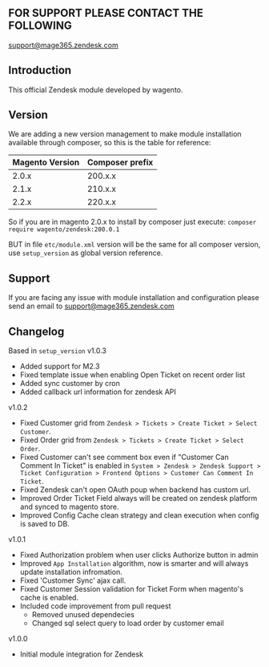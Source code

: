 ## FOR SUPPORT PLEASE CONTACT THE FOLLOWING
support@mage365.zendesk.com

## Introduction
This official Zendesk module developed by wagento.

## Version
We are adding a new version management to make module installation available through composer, so this is the table for reference: 

Magento Version | Composer prefix 
----            | ---- 
2.0.x           | 200.x.x 
2.1.x           | 210.x.x
2.2.x           | 220.x.x

So if you are in magento 2.0.x to install by composer just execute: `composer require wagento/zendesk:200.0.1`

BUT in file `etc/module.xml` version will be the same for all composer version, use `setup_version` as global version reference.

## Support
If you are facing any issue with module installation and configuration please send an email to support@mage365.zendesk.com

## Changelog
Based in `setup_version`
v1.0.3
- Added support for M2.3
- Fixed template issue when enabling Open Ticket on recent order list
- Added sync customer by cron
- Added callback url information for zendesk API

v1.0.2
- Fixed Customer grid from `Zendesk > Tickets > Create Ticket > Select Customer`.
- Fixed Order grid from `Zendesk > Tickets > Create Ticket > Select Order`.
- Fixed Customer can't see comment box even if "Customer Can Comment In Ticket" is enabled in `System > Zendesk > Zendesk Support > Ticket Configuration > Frontend Options > Customer Can Comment In Ticket`.
- Fixed Zendesk can't open OAuth poup when backend has custom url.
- Improved Order Ticket Field always will be created on zendesk platform and synced to magento store.
- Improved Config Cache clean strategy and clean execution when config is saved to DB.


v1.0.1
- Fixed Authorization problem when user clicks Authorize button in admin
- Improved `App Installation` algorithm, now is smarter and will always update installation infromation.
- Fixed 'Customer Sync' ajax call.
- Fixed Customer Session validation for Ticket Form when magento's cache is enabled.
- Included code improvement from pull request
    - Removed unused dependecies
    - Changed sql select query to load order by customer email 
      

v1.0.0
- Initial module integration for Zendesk 
